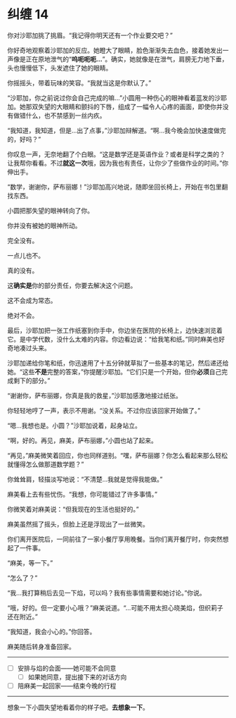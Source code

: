 # 纠缠 14

你对沙耶加挑了挑眉。“我记得你明天还有一个作业要交吧？”

你好奇地观察着沙耶加的反应。她瞪大了眼睛，脸色渐渐失去血色，接着她发出一声像是正在原地泄气的“**呜呃呃呃...**”。确实，她就像是在泄气，肩膀无力地下垂，头也慢慢低下，头发遮住了她的眼睛。

你摇摇头，带着玩味的笑容。“我就当这是你默认了。”

“沙耶加，你之前说过你会自己完成的嘛…”小圆用一种伤心的眼神看着蓝发的沙耶加。她那双失望的大眼睛和颤抖的下唇，组成了一幅令人心疼的画面，即使你并没有做错什么，也不禁感到一丝内疚。

“我知道，我知道，但是...出了点事，”沙耶加辩解道。“啊...我今晚会加快速度做完的，好吗？”

你叹息一声，无奈地翻了个白眼。“这是数学还是英语作业？或者是科学之类的？让我帮你看看。不过**就这一次**哦，因为我也有责任，让你少了些做作业的时间。”你伸出手。

“数学，谢谢你，萨布丽娜！”沙耶加高兴地说，随即坐回长椅上，开始在书包里翻找东西。

小圆把那失望的眼神转向了你。

你并没有被她的眼神所动。

完全没有。

一点儿也不。

真的没有。

这**确实是**你的部分责任，你要去解决这个问题。

这不会成为常态。

绝对不会。

最后，沙耶加把一张工作纸塞到你手中，你边坐在医院的长椅上，边快速浏览着它。是中学代数，没什么太难的内容。你边看边说：“给我笔和纸。”同时麻美也好奇地凑过头来。

沙耶加递给你笔和纸，你迅速用了十五分钟就草拟了一些基本的笔记，然后递还给她。“这些**不是**完整的答案，”你提醒沙耶加。“它们只是一个开始，但你**必须**自己完成剩下的部分。”

“谢谢你，萨布丽娜，你真是我的救星，”沙耶加感激地接过纸张。

你轻轻地哼了一声，表示不用谢。“没关系。不过你应该回家开始做了。”

“嗯...我想也是。小圆？”沙耶加说着，起身站立。

“啊，好的。再见，麻美，萨布丽娜，”小圆也站了起来。

“再见，”麻美微笑着回应，你也同样道别。“嘿，萨布丽娜？你怎么看起来那么轻松就懂得怎么做那道数学题？”

你耸耸肩，轻描淡写地说：“不清楚...我就是觉得我能做。”

麻美看上去有些忧伤。“我想，你可能错过了许多事情。”

你微笑着对麻美说：“但我现在的生活也挺好的。”

麻美虽然摇了摇头，但脸上还是浮现出了一丝微笑。

你们离开医院后，一同前往了一家小餐厅享用晚餐。当你们离开餐厅时，你突然想起了一件事。

“麻美，等一下。”

“怎么了？”

“我...我打算稍后去见一下焰，可以吗？我有些事情需要和她讨论。”你说。

“哦，好的。但一定要小心哦？”麻美说道。“...可能不用太担心晓美焰，但织莉子还在附近。”

“我知道，我会小心的。”你回答。

麻美随后转身准备回家。

---

- [ ] 安排与焰的会面——她可能不会同意
  - [ ] 如果她同意，提出接下来的对话方向
- [ ] 陪麻美一起回家——结束今晚的行程

---

想象一下小圆失望地看着你的样子吧。**去想象一下**。
